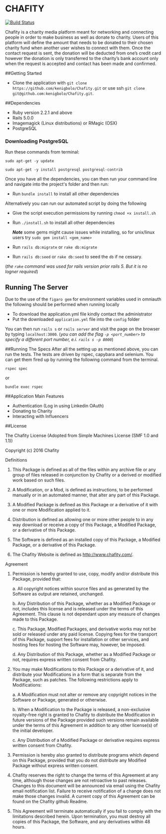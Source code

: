 # CHAFITY
[![Build Status](https://travis-ci.org/kenigbolo/Chafity.png)](https://travis-ci.org/kenigbolo/Chafity)

Chafity is a charity media platform meant for networking and connecting people in order to make business as well as donate to charity. Users of this platform will define the amount that needs to be donated to their chosen charity fund when another user wishes to connect with them. Once the contact request is sent, the donation will be deducted from one’s credit card however the donation is only transferred to the charity’s bank account only when the request is accepted and contact has been made and confirmed.

##Getting Started

+ Clone the application with `git clone https://github.com/kenigbolo/Chafity.git` or use ssh  `git clone git@github.com:kenigbolo/Chafity.git`.

##Dependencies

* Ruby version 2.2.1 and above
* Rails 5.0.0
* Imagemagick (Linux distributions) or RMagic (OSX)
* PostgreSQL 

### Downloading PostgreSQL
Run these commands from terminal:

`sudo apt-get -y update`

`sudo apt-get -y install postgresql postgresql-contrib`


Once you have all the dependencies, you can then run your command line and navigate into the project's folder and then run:

* Run `bundle install` to install all other dependencies

Alternatively you can run our automated script by doing the following

* Give the script execution permissions by running `chmod +x install.sh`
* Run `./install.sh` to install all other dependencies

    ***Note*** some gems might cause issues while installing, so for unix/linux users try `sudo gem install <gem_name>`
* Run `rails db:migrate` or `rake db:migrate`
* Run `rails db:seed`  or `rake db:seed` to seed the `db` if ne cessary.

(*the `rake` command was used for rails version prior rails 5. But it is no logner required*)

## Running The Server

Due to the use of the `figaro gem` for environment variables used in omniauth the following should be performed when running locally

* To download the application.yml file kindly contact the administrator
* Put the downloaded `application.yml` file into the `config` folder

You can then run `rails s` or `rails server` and visit the page on the browser by typing `localhost:3000`. (*you can add the flag `-p <port_number>` to specify a different port number, e.i. `rails s -p 8000`*)

##Running The Specs
After all the setting up as mentioned above, you can run the tests. The tests are driven by rspec, capybara and selenium. You can get them fired up by running the following command from the terminal.

  `rspec spec`

or

  `bundle exec rspec`

##Application Main Features

* Authentication (Log in using Linkedin OAuth)
* Donating to Charity
* Interacting with Influencers

##License

The Chafity License (Adopted from Simple Machines License (SMF 1.0 and 1.1))

Copyright (c) 2016 Chafity


Definitions

 1. This Package is defined as all of the files within any archive
    file or any group of files released in conjunction by Chafity
    or a derived or modified work based on such files.

 2. A Modification, or a Mod, is defined as instructions, to be
    performed manually or in an automated manner, that alter any part
    of this Package.

 3. A Modified Package is defined as this Package or a derivative of
    it with one or more Modification applied to it.

 4. Distribution is defined as allowing one or more other people to in
    any way download or receive a copy of this Package, a Modified
    Package, or a derivative of this Package.

 5. The Software is defined as an installed copy of this Package, a
    Modified Package, or a derivative of this Package.

 6. The Chafity Website is defined as
    http://www.chafity.com/.

Agreement

 1. Permission is hereby granted to use, copy, modify and/or
    distribute this Package, provided that:

    a. All copyright notices within source files and as generated by
       the Software as output are retained, unchanged.

    b. Any Distribution of this Package, whether as a Modified Package
       or not, includes this license and is released under the terms
       of this Agreement. This clause is not dependant upon any
       measure of changes made to this Package.

    c. This Package, Modified Packages, and derivative works may not
       be sold or released under any paid license. Copying fees for
       the transport of this Package, support fees for installation or
       other services, and hosting fees for hosting the Software may,
       however, be imposed.

     d. Any Distribution of this Package, whether as a Modified
        Package or not, requires express written consent from Chafity.

 2. You may make Modifications to this Package or a derivative of it,
    and distribute your Modifications in a form that is separate from
    the Package, such as patches. The following restrictions apply to
    Modifications:

     a. A Modification must not alter or remove any copyright notices
        in the Software or Package, generated or otherwise.

     b. When a Modification to the Package is released, a
        non-exclusive royalty-free right is granted to Chafity
        to distribute the Modification in future versions of the
        Package provided such versions remain available under the
        terms of this Agreement in addition to any other license(s) of
        the initial developer.

     c. Any Distribution of a Modified Package or derivative requires
        express written consent from Chafity.

 3. Permission is hereby also granted to distribute programs which
    depend on this Package, provided that you do not distribute any
    Modified Package without express written consent.


 4. Chafity reserves the right to change the terms of this
    Agreement at any time, although those changes are not retroactive
    to past releases. Changes to this document will be announced via
    email using the Chafity email notification list. Failure
    to receive notification of a change does not make those changes
    invalid. A current copy of this Agreement can be found on the
    Chafity github Readme.

 5. This Agreement will terminate automatically if you fail to comply
    with the limitations described herein. Upon termination, you must
    destroy all copies of this Package, the Software, and any
    derivatives within 48 hours.
